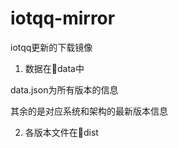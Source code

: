 # iotqq-mirror
iotqq更新的下载镜像

1. 数据在📂data中

  data.json为所有版本的信息

  其余的是对应系统和架构的最新版本信息

2. 各版本文件在📂dist
